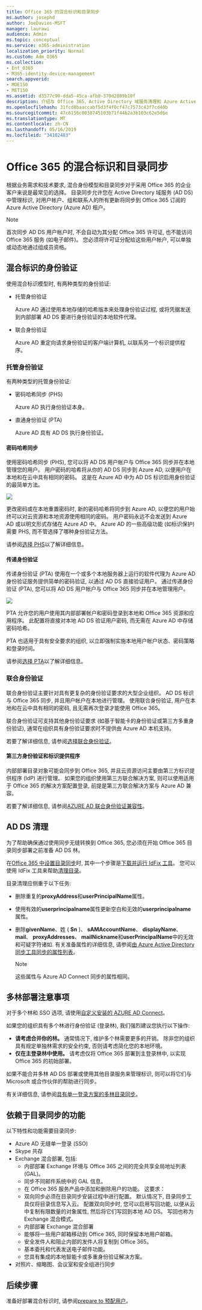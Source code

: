 ```yaml
---
title: Office 365 的混合标识和目录同步
ms.author: josephd
author: JoeDavies-MSFT
manager: laurawi
audience: Admin
ms.topic: conceptual
ms.service: o365-administration
localization_priority: Normal
ms.custom: Adm_O365
ms.collection:
- Ent_O365
- M365-identity-device-management
search.appverid:
- MOE150
- MET150
ms.assetid: d3577c90-dda5-45ca-afb0-370d2889b10f
description: 介绍与 Office 365、Active Directory 域服务清理和 Azure Active Directory Connect 工具的目录同步。
ms.openlocfilehash: 31fcd8baaccabf5d3f4f0cf47c7573c43f7cd40b
ms.sourcegitcommit: 47c6156c0038745103b71f44b2a3b103c62e5d6e
ms.translationtype: MT
ms.contentlocale: zh-CN
ms.lasthandoff: 05/16/2019
ms.locfileid: "34102483"
---
```

# <a name="hybrid-identity-and-directory-synchronization-for-office-365"></a>Office 365 的混合标识和目录同步

根据业务需求和技术要求, 混合身份模型和目录同步对于采用 Office 365 的企业客户来说是最常见的选择。 目录同步允许您在 Active Directory 域服务 (AD DS) 中管理标识, 对用户帐户、组和联系人的所有更新将同步到 Office 365 订阅的 Azure Active Directory (Azure AD) 租户。


>[!Note]
>首次同步 AD DS 用户帐户时, 不会自动为其分配 Office 365 许可证, 也不能访问 Office 365 服务 (如电子邮件)。 您必须将许可证分配给这些用户帐户, 可以单独或动态地通过组成员资格。
>

## <a name="authentication-for-hybrid-identity"></a>混合标识的身份验证

使用混合标识模型时, 有两种类型的身份验证:

- 托管身份验证

  Azure AD 通过使用本地存储的哈希版本来处理身份验证过程, 或将凭据发送到内部部署 AD DS 要进行身份验证的本地软件代理。

- 联合身份验证

  Azure AD 重定向请求身份验证的客户端计算机, 以联系另一个标识提供程序。

### <a name="managed-authentication"></a>托管身份验证

有两种类型的托管身份验证:

- 密码哈希同步 (PHS)

  Azure AD 执行身份验证本身。

- 直通身份验证 (PTA)

  Azure AD 具有 AD DS 执行身份验证。


#### <a name="password-hash-synchronization"></a>密码哈希同步

使用密码哈希同步 (PHS), 您可以将 AD DS 用户帐户与 Office 365 同步并在本地管理您的用户。 用户密码的哈希将从你的 AD DS 同步到 Azure AD, 以便用户在本地和在云中具有相同的密码。 这是在 Azure AD 中为 AD DS 标识启用身份验证的最简单方法。 

![](./media/plan-for-directory-synchronization/phs-authentication.png)

更改密码或在本地重置密码时, 新的密码哈希将同步到 Azure AD, 以便您的用户始终可以对云资源和本地资源使用相同的密码。 用户密码永远不会发送到 Azure AD 或以明文形式存储在 Azure AD 中。 Azure AD 的一些高级功能 (如标识保护) 需要 PHS, 而不管选择了哪种身份验证方法。
  
请参阅[选择 PHS](https://docs.microsoft.com/azure/security/azure-ad-choose-authn)以了解详细信息。
  
#### <a name="pass-through-authentication"></a>传递身份验证

传递身份验证 (PTA) 使用在一个或多个本地服务器上运行的软件代理为 Azure AD 身份验证服务提供简单的密码验证, 以通过 AD DS 直接验证用户。 通过传递身份验证 (PTA), 您可以将 AD DS 用户帐户与 Office 365 同步并在本地管理用户。 

![](./media/plan-for-directory-synchronization/pta-authentication.png)

PTA 允许您的用户使用其内部部署帐户和密码登录到本地和 Office 365 资源和应用程序。 此配置将直接对本地 AD DS 验证用户密码, 而无需在 Azure AD 中存储密码哈希。 

PTA 也适用于具有安全要求的组织, 以立即强制实施本地用户帐户状态、密码策略和登录时间。 
  
请参阅[选择 PTA](https://docs.microsoft.com/azure/security/azure-ad-choose-authn)以了解详细信息。
  
### <a name="federated-authentication"></a>联合身份验证

联合身份验证主要针对具有更复杂的身份验证要求的大型企业组织。 AD DS 标识与 Office 365 同步, 并且用户帐户在本地进行管理。 使用联合身份验证, 用户在本地和在云中具有相同的密码, 且无需再次登录才能使用 Office 365。 

联合身份验证可支持其他身份验证要求 (如基于智能卡的身份验证或第三方多重身份验证), 通常在组织具有身份验证要求时不提供由 Azure AD 本机支持。
 
若要了解详细信息, 请参阅[选择联合身份验证](https://docs.microsoft.com/azure/security/azure-ad-choose-authn)。
  
#### <a name="third-party-authentication-and-identity-providers"></a>第三方身份验证和标识提供程序

内部部署目录对象可能会同步到 Office 365, 并且云资源访问主要由第三方标识提供程序 (IdP) 进行管理。 如果您的组织使用第三方联合解决方案, 则可以使用适用于 Office 365 的解决方案配置登录, 前提是第三方联合解决方案与 Azure AD 兼容。
  
若要了解详细信息, 请参阅[AZURE AD 联合身份验证兼容性](https://docs.microsoft.com/azure/active-directory/connect/active-directory-aadconnect-federation-compatibility)。
  
## <a name="ad-ds-cleanup"></a>AD DS 清理

为了帮助确保通过使用同步无缝转换到 Office 365, 您必须在开始 Office 365 目录同步部署之前准备 AD DS 林。
  
在[Office 365 中设置目录同步](set-up-directory-synchronization.md)时, 其中一个步骤是[下载并运行 IdFix 工具](install-and-run-idfix.md)。 您可以使用 IdFix 工具来帮助[清理目录](prepare-directory-attributes-for-synch-with-idfix.md)。
  
目录清理应侧重于以下任务:

- 删除重复的**proxyAddress**和**userPrincipalName**属性。
- 使用有效的**userprincipalname**属性更新空白和无效的**userprincipalname**属性。
- 删除**givenName**、姓 ( **Sn** )、 **sAMAccountName**、 **displayName**、 **mail**、 **proxyAddresses**、 **mailNickname**和**userPrincipalName**中的无效和可疑字符诸如. 有关准备属性的详细信息, 请参阅[由 Azure Active Directory 同步工具同步的属性列表](https://go.microsoft.com/fwlink/p/?LinkId=396719)。

    > [!NOTE]
    > 这些属性与 Azure AD Connect 同步的属性相同。 
  
## <a name="multi-forest-deployment-considerations"></a>多林部署注意事项

对于多个林和 SSO 选项, 请使用[自定义安装的 AZURE AD Connect](https://go.microsoft.com/fwlink/p/?LinkId=698430)。
  
如果您的组织具有多个林进行身份验证 (登录林), 我们强烈建议您执行以下操作:
  
- **请考虑合并你的林。** 通常情况下, 维护多个林需要更多的开销。 除非您的组织具有规定单独林需求的安全约束, 否则请考虑简化您的本地环境。
- **仅在主登录林中使用。** 请考虑仅将 Office 365 部署到主登录林中, 以实现 Office 365 的初始部署。 

如果不能合并多林 AD DS 部署或使用其他目录服务来管理标识, 则可以将它们与 Microsoft 或合作伙伴的帮助进行同步。
  
有关详细信息, 请参阅[具有单一登录方案的多林目录同步](https://go.microsoft.com/fwlink/p/?LinkId=525321)。
  
## <a name="features-that-are-dependent-on-directory-synchronization"></a>依赖于目录同步的功能
  
以下特性和功能需要目录同步:
  
- Azure AD 无缝单一登录 (SSO)
- Skype 共存
- Exchange 混合部署, 包括:
  - 内部部署 Exchange 环境与 Office 365 之间的完全共享全局地址列表 (GAL)。
  - 同步不同邮件系统中的 GAL 信息。
  - 在 Office 365 服务产品中添加和删除用户的功能。 这要求：
  - 双向同步必须在目录同步安装过程中进行配置。 默认情况下, 目录同步工具仅将目录信息写入云。 配置双向同步时, 您可以启用写回功能, 以便从云中复制有限数量的对象属性, 然后将它们写回到本地 AD DS。 写回也称为 Exchange 混合模式。 
  - 内部部署 Exchange 混合部署
  - 能够将一些用户邮箱移动到 Office 365, 同时保留本地用户邮箱。
  - 安全发件人和阻止内部的发件人将复制到 Office 365。
  - 基本委托和代表发送电子邮件功能。
  - 您具有集成的本地智能卡或多重身份验证解决方案。
- 对照片、缩略图、会议室和安全组进行同步

## <a name="next-step"></a>后续步骤

准备好部署混合标识时, 请参阅[prepare to 预配用户](prepare-for-directory-synchronization.md)。
  

